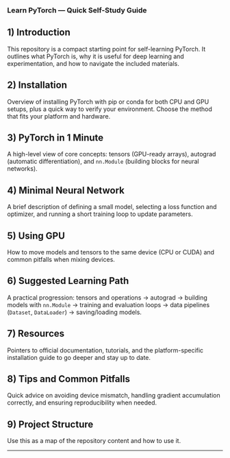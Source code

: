 ### Learn PyTorch — Quick Self-Study Guide

## 1) Introduction
This repository is a compact starting point for self-learning PyTorch. It outlines what PyTorch is, why it is useful for deep learning and experimentation, and how to navigate the included materials.

## 2) Installation
Overview of installing PyTorch with pip or conda for both CPU and GPU setups, plus a quick way to verify your environment. Choose the method that fits your platform and hardware.

## 3) PyTorch in 1 Minute
A high-level view of core concepts: tensors (GPU-ready arrays), autograd (automatic differentiation), and `nn.Module` (building blocks for neural networks).

## 4) Minimal Neural Network
A brief description of defining a small model, selecting a loss function and optimizer, and running a short training loop to update parameters.

## 5) Using GPU
How to move models and tensors to the same device (CPU or CUDA) and common pitfalls when mixing devices.

## 6) Suggested Learning Path
A practical progression: tensors and operations → autograd → building models with `nn.Module` → training and evaluation loops → data pipelines (`Dataset`, `DataLoader`) → saving/loading models.

## 7) Resources
Pointers to official documentation, tutorials, and the platform-specific installation guide to go deeper and stay up to date.

## 8) Tips and Common Pitfalls
Quick advice on avoiding device mismatch, handling gradient accumulation correctly, and ensuring reproducibility when needed.

## 9) Project Structure
Use this as a map of the repository content and how to use it.

---